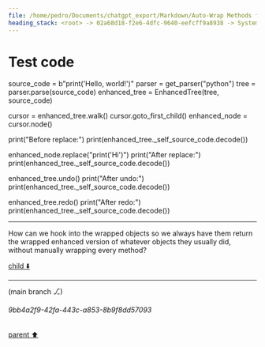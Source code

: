 ```yaml
---
file: /home/pedro/Documents/chatgpt_export/Markdown/Auto-Wrap Methods for Objects.md
heading_stack: <root> -> 02a68d18-f2e6-4dfc-9640-eefcff9a8938 -> System -> 16f71094-696f-4659-a5b7-a5ea706f6ddd -> System -> aaa26859-01d8-49bd-b879-7d8ec5f19da1 -> User -> Test code
---
```

# Test code
source_code = b"print('Hello, world!')"
parser = get_parser("python")
tree = parser.parse(source_code)
enhanced_tree = EnhancedTree(tree, source_code)

cursor = enhanced_tree.walk()
cursor.goto_first_child()
enhanced_node = cursor.node()

print("Before replace:")
print(enhanced_tree._self_source_code.decode())

enhanced_node.replace("print('Hi')")
print("After replace:")
print(enhanced_tree._self_source_code.decode())

enhanced_tree.undo()
print("After undo:")
print(enhanced_tree._self_source_code.decode())

enhanced_tree.redo()
print("After redo:")
print(enhanced_tree._self_source_code.decode())


---

How can we hook into the wrapped objects so we always have them return the wrapped enhanced version of whatever objects they usually did, without manually wrapping every method?

[child ⬇️](#9bb4a2f9-42fa-443c-a853-8b9f8dd57093)

---

(main branch ⎇)
###### 9bb4a2f9-42fa-443c-a853-8b9f8dd57093
[parent ⬆️](#aaa26859-01d8-49bd-b879-7d8ec5f19da1)
